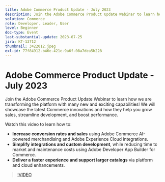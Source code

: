 ```yaml
---
title: Adobe Commerce Product Update - July 2023
description: Join the Adobe Commerce Product Update Webinar to learn how we are transforming the platform with many new and exciting capabilities! We will showcase the latest Commerce innovations and how they help you grow sales, streamline development, and boost performance. Watch this video to learn how to - Increase conversion rates and sales using Adobe Commerce AI-powered merchandising and Adobe Experience Cloud integrations.  Simplify integrations and custom development, while reducing time to market and maintenance costs using Adobe Developer App Builder for Commerce.  Deliver a faster experience and support larger catalogs via platform and cloud enhancements.
solution: Commerce
role: Developer, Leader, User
level: Beginner
doc-type: Event
last-substantial-update: 2023-07-25
jira: KT-13712
thumbnail: 3422012.jpeg
exl-id: 77f84912-b46e-421c-9a6f-08a7dea5b228
---
```

# Adobe Commerce Product Update - July 2023

Join the Adobe Commerce Product Update Webinar to learn how we are transforming the platform with many new and exciting capabilities! We will showcase the latest Commerce innovations and how they help you grow sales, streamline development, and boost performance.

Watch this video to learn how to:

* **Increase conversion rates and sales** using Adobe Commerce AI-powered merchandising and Adobe Experience Cloud integrations.
* **Simplify integrations and custom development**, while reducing time to market and maintenance costs using Adobe Developer App Builder for Commerce.
* **Deliver a faster experience and support larger catalogs** via platform and cloud enhancements.

>[!VIDEO](https://video.tv.adobe.com/v/3422012/?learn=on)
